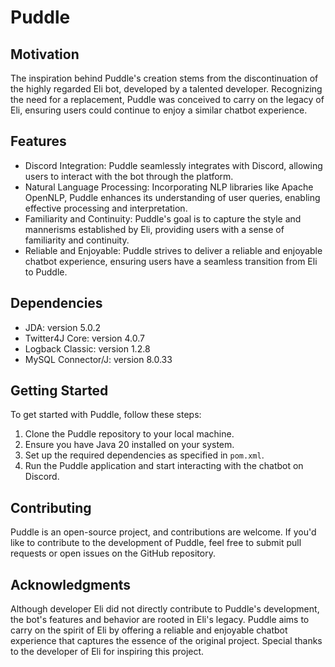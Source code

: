 # Puddle

## Motivation

The inspiration behind Puddle's creation stems from the discontinuation of the highly regarded Eli bot, developed by a talented developer. Recognizing the need for a replacement, Puddle was conceived to carry on the legacy of Eli, ensuring users could continue to enjoy a similar chatbot experience.

## Features

- Discord Integration: Puddle seamlessly integrates with Discord, allowing users to interact with the bot through the platform.
- Natural Language Processing: Incorporating NLP libraries like Apache OpenNLP, Puddle enhances its understanding of user queries, enabling effective processing and interpretation.
- Familiarity and Continuity: Puddle's goal is to capture the style and mannerisms established by Eli, providing users with a sense of familiarity and continuity.
- Reliable and Enjoyable: Puddle strives to deliver a reliable and enjoyable chatbot experience, ensuring users have a seamless transition from Eli to Puddle.

## Dependencies

- JDA: version 5.0.2
- Twitter4J Core: version 4.0.7
- Logback Classic: version 1.2.8
- MySQL Connector/J: version 8.0.33

## Getting Started

To get started with Puddle, follow these steps:

1. Clone the Puddle repository to your local machine.
2. Ensure you have Java 20 installed on your system.
3. Set up the required dependencies as specified in `pom.xml`.
4. Run the Puddle application and start interacting with the chatbot on Discord.

## Contributing

Puddle is an open-source project, and contributions are welcome. If you'd like to contribute to the development of Puddle, feel free to submit pull requests or open issues on the GitHub repository.


## Acknowledgments

Although developer Eli did not directly contribute to Puddle's development, the bot's features and behavior are rooted in Eli's legacy. Puddle aims to carry on the spirit of Eli by offering a reliable and enjoyable chatbot experience that captures the essence of the original project. Special thanks to the developer of Eli for inspiring this project.
